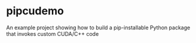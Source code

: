 # pipcudemo
An example project showing how to build a pip-installable Python package that invokes custom CUDA/C++ code
